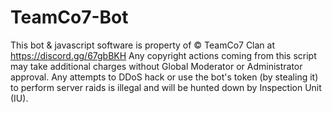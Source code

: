 # TeamCo7-Bot
This bot & javascript software is property of © TeamCo7 Clan at https://discord.gg/67gbBKH
Any copyright actions coming from this script may take additional charges without Global Moderator or Administrator approval.
Any attempts to DDoS hack or use the bot's token (by stealing it) to perform server raids is illegal and will be hunted down by Inspection Unit (IU).
